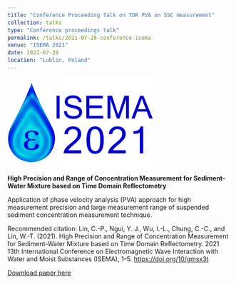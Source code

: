 ```yaml
---
title: "Conference Proceeding Talk on TDR PVA on SSC measurement"
collection: talks
type: "Conference proceedings talk"
permalink: /talks/2021-07-28-conference-isema
venue: "ISEMA 2021"
date: 2021-07-28
location: "Lublin, Poland"
---
```


<img src="/files/talks_conference/20210728-isema.png">

**High Precision and Range of Concentration Measurement for Sediment-Water Mixture based on Time Domain Reflectometry**

Application of phase velocity analysis (PVA) approach for high measurement precision and large measurement range of suspended sediment concentration measurement technique.

Recommended citation: Lin, C.-P., Ngui, Y. J., Wu, I.-L., Chung, C.-C., and Lin, W.-T. (2021). High Precision and Range of Concentration Measurement for Sediment-Water Mixture based on Time Domain Reflectometry. 2021 13th International Conference on Electromagnetic Wave Interaction with Water and Moist Substances (ISEMA), 1–5. https://doi.org/10/gmsx3t

<a href='https://flyercarol.github.io/files/talks_conference/Lin et al. - 2021 - High Precision and Range of Concentration Measurem.pdf'>Download paper here</a>
